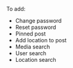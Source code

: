 To add:

- Change password
- Reset password
- Pinned post
- Add location to post
- Media search
- User search
- Location search